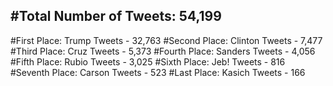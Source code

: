 #Total Number of Tweets: 54,199 
---
#First Place: Trump Tweets - 32,763
#Second Place: Clinton Tweets - 7,477
#Third Place: Cruz Tweets - 5,373
#Fourth Place: Sanders Tweets - 4,056
#Fifth Place: Rubio Tweets - 3,025
#Sixth Place: Jeb! Tweets - 816
#Seventh Place: Carson Tweets - 523
#Last Place: Kasich Tweets - 166
